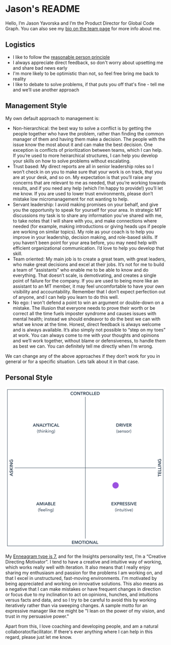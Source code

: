 # Jason's README

Hello, I’m Jason Yavorska and I’m the Product Director for Global Code Graph. You can also see my [bio on the team page](../company/team/index.md#jason-yavorska-he-him) for more info about me.

## Logistics

  - I like to follow the [reasonable person principle](http://www.cs.cmu.edu/~weigand/staff/)
  - I always appreciate direct feedback, so don't worry about upsetting me and share bad news early
  - I'm more likely to be optimistic than not, so feel free bring me back to reality
  - I like to debate to solve problems, if that puts you off that's fine - tell me and we’ll use another approach

## Management Style

My own default approach to management is:

  - Non-hierarchical: the best way to solve a conflict is by getting the people together who have the problem, rather than finding the common manager of them and having them make a   decision. The people with the issue know the most about it and can make the best decision. One exception is conflicts of prioritization between teams, which I can help. If you’re used to more heirarchical structures, I can help you develop your skills on how to solve problems without escalating.
  - Trust based: My direct reports are all in senior leadership roles so I won’t check in on you to make sure that your work is on track, that you are at your desk, and so on. My expectation is that you’ll raise any concerns that are relevant to me as needed, that you’re working towards results, and if you need any help (which I’m happy to provide!) you’ll let me know. If you are used to lower trust environments, please don’t mistake low micromanagement for not wanting to help.
  - Servant leadership: I avoid making promises on your behalf, and give you the opportunity to speak for yourself for your area. In strategic MT discussions my task is to share any information you’ve shared with me, to take notes that I will share with you, and make connections where needed (for example, making introductions or giving heads ups if people are working on similar topics). My role as your coach is to help you improve in your leadership, decision making, and role-based skills. If you haven’t been point for your area before, you may need help with efficient organizational communication. I’d love to help you develop that skill.
  - Team oriented: My main job is to create a great team, with great leaders, who make great decisions and excel at their jobs. It’s not for me to build a team of “assistants” who enable me to be able to know and do everything. That doesn’t scale, is demotivating, and creates a single point of failure for the company. If you are used to being more like an assistant to an MT member, it may feel uncomfortable to have your own visibility and accountability. Remember that I don’t expect perfection out of anyone, and I can help you learn to do this well.
  - No ego: I won't defend a point to win an argument or double-down on a mistake. The illusion that everyone needs to prove their worth or be correct all the time fuels imposter syndrome and causes issues with mental health; instead we should endeavor to do the best we can with what we know at the time. Honest, direct feedback is always welcome and is always available. It’s also simply not possible to “step on my toes” at work. You can always come to me with your thoughts and opinions and we’ll work together, without blame or defensiveness, to handle them as best we can. You can definitely tell me directly when I’m wrong.

We can change any of the above approaches if they don’t work for you in general or for a specific situation. Lets talk about it in that case.

## Personal Style

![Insights Graph](./jyavorska-personalstyle.png)

My [Enneagram type is 7](https://www.enneagraminstitute.com/type-7), and for the Insights personality test, I’m a “Creative Directing Motivator”. I tend to have a creative and intuitive way of working, which works really well with iteration. It also means that I really enjoy sharing my enthusiasm and passion for the problems I am working on, and that I excel in unstructured, fast-moving environments. I'm motivated by being appreciated and working on innovative solutions. This also means as a negative that I can make mistakes or have frequent changes in direction or focus due to my inclination to act on opinions, hunches, and intuitions versus facts and data, and so I try to be careful to avoid this by working iteratively rather than via sweeping changes. A sample motto for an expressive manager like me might be "I lean on the power of my vision, and trust in my persuasive power."

Apart from this, I love coaching and developing people, and am a natural collaborator/facilitator. If there's ever anything where I can help in this regard, please just let me know.
